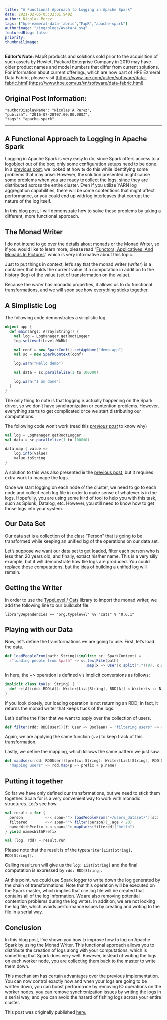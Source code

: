 ```yaml
---
title: "A Functional Approach to Logging in Apache Spark"
date: 2021-02-05T05:32:01.948Z
author: Nicolas Perez 
tags: ["hpe-ezmeral-data-fabric","MapR","apache-spark"]
authorimage: "/img/blogs/Avatar4.svg"
featuredBlog: false
priority:
thumbnailimage:
---
```

**Editor’s Note:** MapR products and solutions sold prior to the acquisition of such assets by Hewlett Packard Enterprise Company in 2019 may have older product names and model numbers that differ from current solutions. For information about current offerings, which are now part of HPE Ezmeral Data Fabric, please visit [https://www.hpe.com/us/en/software/data-fabric.html](https://www.hpe.com/us/en/software/data-fabric.html)

## Original Post Information:

```
"authorDisplayName": "Nicolas A Perez",
"publish": "2016-07-28T07:00:00.000Z",
"tags": "apache-spark"
```

---

## A Functional Approach to Logging in Apache Spark

Logging in Apache Spark is very easy to do, since Spark offers access to a logobject out of the box; only some configuration setups need to be done. In a [previous post](/blog/0NBjLpX5VAF3JKoDEqOo/how-to-log-in-apache-spark), we looked at how to do this while identifying some problems that may arise. However, the solution presented might cause some problems when you are ready to collect the logs, since they are distributed across the entire cluster. Even if you utilize YARN log aggregation capabilities, there will be some contentions that might affect performance, or you could end up with log interleaves that corrupt the nature of the log itself.

In this blog post, I will demonstrate how to solve these problems by taking a different, more functional approach.

## The Monad Writer

I do not intend to go over the details about monads or the Monad Writer, so if you would like to learn more, please read “<a target='\_blank'  href='https://adit.io/posts/2013-04-17-functors,_applicatives,_and_monads_in_pictures.html'>Functors, Applicatives, And Monads In Pictures</a>” which is very informative about this topic.

Just to put things in context, let’s say that the monad writer (_writer_) is a container that holds the current value of a computation in addition to the history (log) of the value (set of transformation on the value).

Because the _writer_ has monadic properties, it allows us to do functional transformations, and we will soon see how everything sticks together.

## A Simplistic Log

The following code demonstrates a simplistic log.

```scala
object app {
  def main(args: Array[String]) {
    val log = LogManager.getRootLogger
    log.setLevel(Level.WARN)

    val conf = new SparkConf().setAppName("demo-app")
    val sc = new SparkContext(conf)

    log.warn("Hello demo")

    val data = sc.parallelize(1 to 100000)

    log.warn("I am done")
  }
}	

```

The only thing to note is that logging is actually happening on the Spark driver, so we don’t have synchronization or contention problems. However, everything starts to get complicated once we start distributing our computations.

The following code won’t work (read this [_previous post_](/blog/0NBjLpX5VAF3JKoDEqOo/how-to-log-in-apache-spark) to know why)

```scala
val log = LogManager.getRootLogger
val data = sc.parallelize(1 to 100000)

data.map { value => 
    log.info(value)
    value.toString
}

```

A solution to this was also presented in the [previous post](/blog/0NBjLpX5VAF3JKoDEqOo/how-to-log-in-apache-spark), but it requires extra work to manage the logs.

Once we start logging on each node of the cluster, we need to go to each node and collect each log file in order to make sense of whatever is in the logs. Hopefully, you are using some kind of tool to help you with this task, such as Splunk, Datalog, etc. However, you still need to know how to get those logs into your system.

## Our Data Set

Our data set is a collection of the class “Person” that is going to be transformed while keeping an unified log of the operations on our data set.

Let’s suppose we want our data set to get loaded, filter each person who is less than 20 years old, and finally, extract his/her name. This is a very silly example, but it will demonstrate how the logs are produced. You could replace these computations, but the idea of building a unified log will remain.

## Getting the Writer

In order to use the <a target='\_blank'  href='https://typelevel.org/projects/'>TypeLevel / Cats</a> library to import the monad writer, we add the following line to our build.sbt file.

`libraryDependencies += "org.typelevel" %% "cats" % "0.6.1"`

## Playing with our Data

Now, let’s define the transformations we are going to use. First, let’s load the data.

```scala
def loadPeopleFrom(path: String)(implicit sc: SparkContext) = 
  s"loading people from $path" ~> sc.textFile(path)
                                    .map(x => User(x.split(",")(0), x.split(",")(1).toInt))

```

In here, the ~> operation is defined via implicit conversions as follows:

```scala
implicit class toW(s: String) {
  def ~>[A](rdd: RDD[A]): Writer[List[String], RDD[A]] = Writer(s :: Nil, rdd)
}

```

If you look closely, our loading operation is not returning an RDD; in fact, it returns the monad writer that keeps track of the logs.

Let’s define the filter that we want to apply over the collection of users.

```scala
def filter(rdd: RDD[User])(f: User => Boolean) = "filtering users" ~> rdd.filter(f)
```

Again, we are applying the same function (~>) to keep track of this transformation.

Lastly, we define the mapping, which follows the same pattern we just saw.

```scala
def mapUsers(rdd: RDDUser])(prefix: String): Writer[List[String], RDD[String]] = 
  "mapping users" ~> rdd.map(p => prefix + p.name)

```

## Putting it together

So far we have only defined our transformations, but we need to stick them together. Scala for is a very convenient way to work with monadic structures. Let’s see how.

```scala
val result = for {
  person          <-< span=""> loadPeopleFrom("~/users_dataset/")(sc)
  filtered        <-< span=""> filter(person)(_.age < 20)
  namesWithPrefix <-< span=""> mapUsers(filtered)("hello")
} yield namesWithPrefix

val (log, rdd) = result.run 
```

Please note that the result is of the type:`Writer[List[String], RDD[String]]`.

Calling result.run will give us the `log: List[String]` and the final computation is expressed by `rdd: RDD[String]`.

At this point, we could use Spark logger to write down the log generated by the chain of transformations. Note that this operation will be executed on the Spark master, which implies that one log file will be created that contains all of the log information. We are also removing potential contention problems during the log writes. In addition, we are not locking the log file, which avoids performance issues by creating and writing to the file in a serial way.

## Conclusion

In this blog post, I’ve shown you how to improve how to log on Apache Spark by using the Monad Writer. This functional approach allows you to distribute the creation of logs along with your computations, which is something that Spark does very well. However, instead of writing the logs on each worker node, you are collecting them back to the master to write them down.

This mechanism has certain advantages over the previous implementation. You can now control exactly how and when your logs are going to be written down, you can boost performance by removing IO operations on the worker nodes, you can remove synchronization issues by writing the logs in a serial way, and you can avoid the hazard of fishing logs across your entire cluster.

This post was originally published <a target='\_blank'  href='https://medium.com/hackernoon/how-to-log-in-apache-spark-a-functional-approach-e48ffbbd935b#.87l91o1r3'>here.</a>